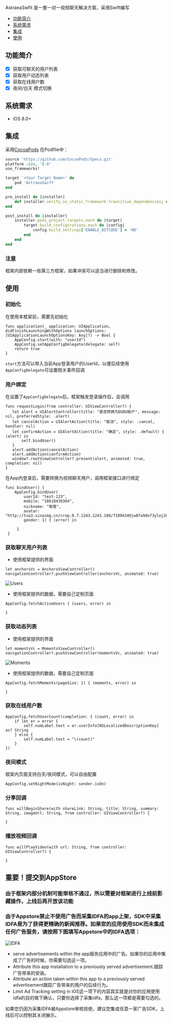 AstraeaSwfit 是一套一对一视频聊天解决方案，采用Swift编写


- [功能简介](#功能简介)
- [系统需求](#系统需求)
- [集成](#集成)
- [使用](#使用)


## 功能简介
- [x] 获取可聊天的用户列表
- [x] 获取用户动态列表
- [x] 获取在线用户数
- [x] 夜间/白天 模式切换

## 系统需求
- iOS 8.0+

## 集成
采用[CocoaPods](http://cocoapods.org)
在Podfile中：
```ruby
source 'https://github.com/CocoaPods/Specs.git'
platform :ios, '8.0'
use_frameworks!

target '<Your Target Name>' do
    pod 'AstraeaSwift'
end

pre_install do |installer|
    def installer.verify_no_static_framework_transitive_dependencies; end
end

post_install do |installer|
    installer.pods_project.targets.each do |target|
        target.build_configurations.each do |config|
            config.build_settings['ENABLE_BITCODE'] = 'NO'
        end
    end
end
```
### 注意
框架内部依赖一些第三方框架，如果冲突可以适当进行删除和修改。

## 使用
### 初始化
在使用本框架前，需要先初始化
```
func application(_ application: UIApplication, didFinishLaunchingWithOptions launchOptions: [UIApplicationLaunchOptionsKey: Any]?) -> Bool {
    AppConfig.start(with: "userId")
    AppConfig.setAppConfigDelegate(delegate: self)
    return true
}
```
`start`方法可以带入当前App登录用户的UserId，以便后续使用
`AppConfigDelegate`可设置相关事件回调
### 用户绑定
在设置了`AppConfigDelegate`后，框架触发登录操作后，会调用
```
func requestLogin(from controller: UIViewController?) {
   let alert = UIAlertController(title: "是否转换为DUDU账户", message: nil, preferredStyle: .alert)
   let cancelAction = UIAlertAction(title: "取消", style: .cancel, handler: nil)
   let confirmAction = UIAlertAction(title: "确定", style: .default) { (alert) in
       self.bindUser()
   }
   alert.addAction(cancelAction)
   alert.addAction(confirmAction)
   window?.rootViewController?.present(alert, animated: true, completion: nil)
}
```
在App内登录后，需要转换为视频聊天用户，调用框架接口进行绑定
```
func bindUser() {
    AppConfig.bindUser(
        userId: "test-123",
        mobile: "18618439364",
        nickname: "吸管",
        avatar: "http://tva3.sinaimg.cn/crop.0.7.1243.1243.180/71894349jw8fa9dof3ylej20yj0yxq5e.jpg",
        gender: 1) { (error) in
                
     }
 }
```
### 获取聊天用户列表
- 使用框架提供的界面
```
let anchorsVc = AnchorsViewController()
navigationController?.pushViewController(anchorsVc, animated: true)
```
![Users](./users.PNG "Users")
- 使用框架提供的数据，需要自己定制页面
```
AppConfig.fetchActiveUsers { (users, error) in

}
```
### 获取动态列表
- 使用框架提供的界面
```
let momentsVc = MomentsViewController()
navigationController?.pushViewController(momentsVc, animated: true)
```
![Moments](./moments.PNG "Moments")
- 使用框架提供的数据，需要自己定制页面
```
AppConfig.fetchMoments(pageSize: 1) { (moments, error) in
            
}
```
### 获取在线用户数
```
AppConfig.fetchUserCount(completion: { (count, error) in
    if let er = error {
        self.numLabel.text = er.userInfo[NSLocalizedDescriptionKey] as? String
    } else {
        self.numLabel.text = "\(count)"
    }
})
```
### 夜间模式
框架内页面支持白天/夜间模式，可以自由配置
```
AppConfig.setNightMode(isNight: sender.isOn)
```
### 分享回调
```
func willBeginShare(with shareLink: String, title: String, summary: String, imageUrl: String, from controller: UIViewController?) {
        
}
```
### 播放视频回调
```
func willPlayVideo(with url: String, from controller: UIViewController?) {
        
}
```
## 重要！提交到AppStore
### 由于框架内部分机制可能审核不通过，所以需要对框架进行上线前影藏操作，上线后再开放该功能
### 由于Appstore禁止不使用广告而采集IDFA的app上架，SDK中采集IDFA是为了获得更精确的新闻推荐。如果您的应用使用SDK而未集成任何广告服务，请按照下图填写Appstore中的IDFA选项：
![IDFA](./idfa.png "IDFA")
- serve advertisements within the app服务应用中的广告。如果你的应用中集成了广告的时候，你需要勾选这一项。
- Attribute this app installation to a previously served advertisement.跟踪广告带来的安装。
- Attribute an action taken within this app to a previously served advertisement跟踪广告带来的用户的后续行为。
- Limit Ad Tracking setting in iOS这一项下的内容其实就是对你的应用使用idfa的目的做下确认，只要你选择了采集idfa，那么这一项都是需要勾选的。

如果您仍因为采集IDFA被Appstore审核拒绝，建议您集成任意一家广告SDK，上线后可以控制其关闭展示。
